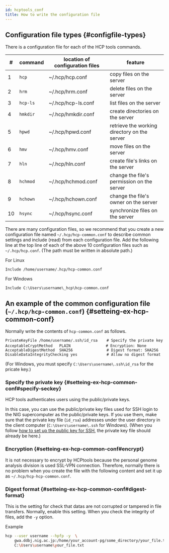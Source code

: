 ```yaml
---
id: hcptools_conf
title: How to write the configuration file
---
```



## Configuration file types {#configfile-types}

There is a configuration file for each of the HCP tools commands.

| #| command  |location of configuration files| feature                                          |
|--|----------|-------------------------------|--------------------------------------------------|
| 1| `hcp`    |~/.hcp/hcp.conf                | copy files on the server                         |
| 2| `hrm`    |~/.hcp/hrm.conf                | delete files on the server                       |
| 3| `hcp-ls` |~/.hcp/hcp-ls.conf             | list files on the server                         |
| 4| `hmkdir` |~/.hcp/hmkdir.conf             | create directories on the server                 |
| 5| `hpwd`   |~/.hcp/hpwd.conf               | retrieve the working directory on the server     |
| 6| `hmv`    |~/.hcp/hmv.conf                | move files on the server                         |
| 7| `hln`    |~/.hcp/hln.conf                | create file's links on the server                |
| 8| `hchmod` |~/.hcp/hchmod.conf             | change the file's permission on the server       |
| 9| `hchown` |~/.hcp/hchown.conf             | change the file's owner on the server            |
|10| `hsync`  |~/.hcp/hsync.conf              | synchronize files on the server                  |



There are many configuration files, so we recommend that you create a new configuration file named `~/.hcp/hcp-common.conf` to describe common settings and include (read) from each configuration file. Add the following line at the top line of each of the above 10 configuration files such as `~/.hcp/hcp.conf`. (The path must be written in absolute path.)


For Linux

```
Include /home/username/.hcp/hcp-common.conf
```

For Windows

```
Include C:\Users\username\_hcp\hcp-common.conf
```


## An example of the common configuration file (`~/.hcp/hcp-common.conf`) {#setteing-ex-hcp-common-conf}

Normally write the contents of `hcp-common.conf` as follows.

```
PrivateKeyFile /home/username/.ssh/id_rsa    # Specify the private key
AcceptableCryptMethod   PLAIN              　# Encryption: None
AcceptableDigestMethod  SHA256               # Digest format: SHA256
DisableDataIntegrityChecking yes             # Allow no digest format
```

(For Windows, you must specify `C:\Users\username\.ssh\id_rsa` for the pricate key.)

### Specify the private key {#setteing-ex-hcp-common-conf#specify-seckey}

HCP tools authenticates users using the public/private keys.

In this case, you can use the public/private key files used for SSH login to the NIG supercomputer as the public/private keys.
If you use them, make sure that the private key file (`id_rsa`) addresses under the user directory in the client computer (`C:\Users\username\.ssh` for Windows). (When you follow [how to set up the public key for SSH](/application/ssh_keys_mac), the private key file should already be here.)


### Encryption {#setteing-ex-hcp-common-conf#encrypt}

It is not necessary to encrypt by HCPtools because the personal genome analysis division is used SSL-VPN connection.
Therefore, normally there is no problem when you create the file with the following content and set it up as `~/.hcp/hcp-hcp-common.conf`.

### Digest format {#setteing-ex-hcp-common-conf#digest-format}

This is the setting for check that datas are not corrupted or tampered in file transfers. Normally, enable this setting.
When you check the integrity of files, add the `-y` option.

Example

```bash
hcp --user username --hpfp -y  \
    gwa.ddbj.nig.ac.jp:/home/your_account-pg/some_directory/your_file.txt \
    C:\Users\username\your_file.txt
```


